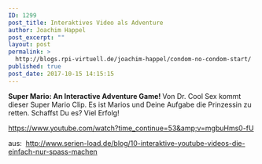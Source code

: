 ```yaml
---
ID: 1299
post_title: Interaktives Video als Adventure
author: Joachim Happel
post_excerpt: ""
layout: post
permalink: >
  http://blogs.rpi-virtuell.de/joachim-happel/condom-no-condom-start/
published: true
post_date: 2017-10-15 14:15:15
---
```

<strong>Super Mario: An Interactive Adventure Game! </strong>
Von Dr. Cool Sex kommt dieser Super Mario Clip. Es ist Marios und Deine Aufgabe die Prinzessin zu retten. Schaffst Du es? Viel Erfolg!

https://www.youtube.com/watch?time_continue=53&amp;v=mgbuHms0-fU

aus:  <a href="http://www.serien-load.de/blog/10-interaktive-youtube-videos-die-einfach-nur-spass-machen/">http://www.serien-load.de/blog/10-interaktive-youtube-videos-die-einfach-nur-spass-machen</a>